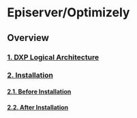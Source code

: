# Episerver/Optimizely

## Overview

### [1. DXP Logical Architecture](https://github.com/lamkhai/episerver/wiki/Episerver-DXP-Logical-Architecture)

### [2. Installation](https://github.com/lamkhai/episerver/tree/installation)

#### [2.1. Before Installation](https://github.com/lamkhai/episerver/tree/db2f918a1a8f65accd28c39210504e85a5abe395)

#### [2.2. After Installation](https://github.com/lamkhai/episerver/tree/2f85134add9a84b19c692e948f28f256f1e57e6d)
